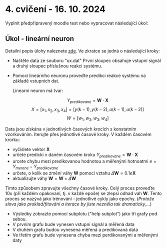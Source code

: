 # 4. cvičení - 16. 10. 2024

Vyplnit předpřipravený moodle test nebo vypracovat následující úkol:

## Úkol - lineární neuron

Detailní popis úlohy naleznete [zde](https://github.com/tomashalada/zapg/blob/main/04/uloha_cviceni_tyden4-detail.pdf). Ve zkratce se jedná o následující kroky:

 - Načtěte data ze souboru "ux.dat"
    První sloupec obsahuje vstupní signál a druhý sloupec příslušnou reakci systému.

 - Pomocí lineárního neuronu proveďte predikci reakce systému na základě vstupních dat.

    Linearní neuron má tvar:

    $$ Y_{predikovane} = \mathbf{W} \cdot \mathbf{X} $$
    $$ X = [x_1, x_2, x_3, x_4] =  [y(k-1), y(k-2), u(k-1), u(k-2)] $$
    $$ W = [w_1, w_2, w_3, w_4] $$

Data jsou získána v jednotlivých časových krocích s konstatním vzorkováním.
Iterujte přes jednotlivé časové kroky.
V každém časovém krorku:
   - vyčíslete vektor  $\mathbf{X}$
   - určete predicki v daném časovém kroku  $Y_{predikovane} = \mathbf{W} \cdot \mathbf{X}$
   - urcete chybu mezi predikovanou hodnotou a měřenými hotnoatmi $e = Y_{merene} - Y_{predikovane}$
   - určete, o kolik se změní váhy $\mathbf{W}$ pomocí vztahu $\Delta \mathbf{W} = 0.1  e  \mathbf{X}$
   - aktualizujte váhy $\mathbf{W} = \mathbf{W} + \Delta \mathbf{W}$

Tímto způsobem zpravujte všechny časové kroky.
Celý proces proveďte 10x (při každém opakovaní, tj. v každé epoše) se zlepsi odhad vah $\mathbf{W}$.
Tento proces se nazývá jako trénování - jednotlivé cykly jako epochy. (_Protože slova jako proklad/fitování a iterace by jiste nezněla tak dramaticky,..._)

   - Výsledky zobrazte pomocí subplotu ("help subplot") jako tři grafy pod sebou.
   - V prvním grafu bude vynesen vstupní signál a měřená data
   - V druhém grafu budou vynesena měřená a predikovaná data
   - Ve třetím grafu bude vynesena chyba mezi perdikovanými a měřenými daty
